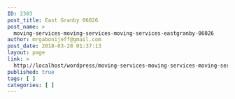 ```yaml
---
ID: 2303
post_title: East Granby 06026
post_name: >
  moving-services-moving-services-moving-services-eastgranby-06026
author: mrgabonijeff@gmail.com
post_date: 2018-03-28 01:37:13
layout: page
link: >
  http://localhost/wordpress/moving-services-moving-services-moving-services-eastgranby-06026/
published: true
tags: [ ]
categories: [ ]
---
```

